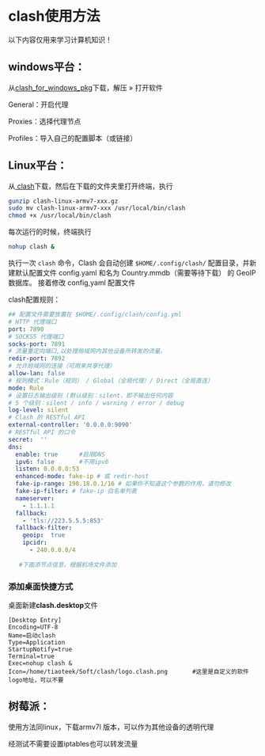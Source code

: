 # clash使用方法

以下内容仅用来学习计算机知识！

## windows平台：

从[clash_for_windows_pkg](https://github.com/Fndroid/clash_for_windows_pkg)下载，解压 » 打开软件

General：开启代理

Proxies：选择代理节点

 Profiles：导入自己的配置脚本（或链接）

## Linux平台：

从[ clash](https://github.com/Dreamacro/clash)下载，然后在下载的文件夹里打开终端，执行

```bash
gunzip clash-linux-armv7-xxx.gz
sudo mv clash-linux-armv7-xxx /usr/local/bin/clash
chmod +x /usr/local/bin/clash
```

 每次运行的时候，终端执行

```bash
nohup clash &
```

执行一次 `clash` 命令，Clash 会自动创建 `$HOME/.config/clash/` 配置目录，并新建默认配置文件 config.yaml 和名为 Country.mmdb（需要等待下载） 的 GeoIP 数据库。
接着修改 config,yaml 配置文件

clash配置规则：

```yaml
## 配置文件需要放置在 $HOME/.config/clash/config.yml
# HTTP 代理端口
port: 7890
# SOCKS5 代理端口
socks-port: 7891
# 流量重定向端口,以处理局域网内其他设备所转发的流量。
redir-port: 7892
# 允许局域网的连接（可用来共享代理）
allow-lan: false
# 规则模式：Rule（规则） / Global（全局代理）/ Direct（全局直连）
mode: Rule
# 设置日志输出级别 (默认级别：silent，即不输出任何内容
# 5 个级别：silent / info / warning / error / debug
log-level: silent
# Clash 的 RESTful API
external-controller: '0.0.0.0:9090'
# RESTful API 的口令
secret:  ''
dns:
  enable: true		#启用DNS
  ipv6: false  		#不用ipv6
  listen: 0.0.0.0:53
  enhanced-mode: fake-ip # 或 redir-host
  fake-ip-range: 198.18.0.1/16 # 如果你不知道这个参数的作用，请勿修改
  fake-ip-filter: # fake-ip 白名单列表
  nameserver:
    - 1.1.1.1
  fallback:
    - 'tls://223.5.5.5:853'
  fallback-filter:
    geoip:  true
    ipcidr:
      - 240.0.0.0/4
    
   #下面添节点信息，根据机场文件添加
```

### 添加桌面快捷方式

桌面新建**clash.desktop**文件

```
[Desktop Entry]
Encoding=UTF-8
Name=启动clash
Type=Application
StartupNotify=true
Terminal=true
Exec=nohup clash &
Icon=/home/tiaoteek/Soft/clash/logo.clash.png		#这里是自定义的软件logo地址，可以不要
```



## 树莓派：

使用方法同linux，下载armv7l 版本，可以作为其他设备的透明代理

经测试不需要设置iptables也可以转发流量



